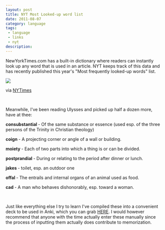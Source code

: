 ```yaml
---
layout: post
title: NYT Most Looked-up word list
date: 2011-08-07
category: language
tags:
 - language
 - links
 - nyt
description:
---
```

<p>NewYorkTimes.com has a built-in dictionary where readers can instantly look up any word that is used in an article. NYT keeps track of this data and has recently published this year's "Most frequently looked-up words" list.</p>
<p><img src="http://graphics8.nytimes.com/images/2011/07/26/timestopics/26ahead/26ahead-jumbo.jpg"/></p>
<p>via <a href="http://topics.blogs.nytimes.com/2011/07/26/more-fancy-words/" target="_blank">NYTimes</a></p>
<br />
<p>Meanwhile, I've been reading Ulysses and picked up half a dozen more, have at thee:</p>
<p><strong>consubstantial </strong>- Of the same substance or essence (used esp. of the three persons of the Trinity in Christian theology)</p>
<p><strong>coign </strong>- A projecting corner or angle of a wall or building.</p>
<p><strong>moiety </strong>- Each of two parts into which a thing is or can be divided.</p>
<p><strong>postprandial </strong>- During or relating to the period after dinner or lunch.</p>
<p><strong>jakes </strong>- toilet, esp. an outdoor one</p>
<p><strong>offal </strong>- The entrails and internal organs of an animal used as food.</p>
<p><strong>cad </strong>- A man who behaves dishonorably, esp. toward a woman.</p>
<br />
<p>Just like everything else I try to learn I've compiled these into a convenient deck to be used in Anki, which you can grab <a href="/storage/ankidecks/NYTandUlyssesVocab.anki">HERE</a>.  I would however recommend that anyone with the time actually enter these manually since the process of inputting them actually does contribute to memorization.</p>

